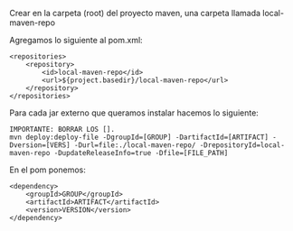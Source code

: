 Crear en la carpeta (root) del proyecto maven, una carpeta llamada local-maven-repo

Agregamos lo siguiente al pom.xml:

```
<repositories>
    <repository>
        <id>local-maven-repo</id>
        <url>${project.basedir}/local-maven-repo</url>
    </repository>
</repositories>
```

Para cada jar externo que queramos instalar hacemos lo siguiente:

```
IMPORTANTE: BORRAR LOS [].
mvn deploy:deploy-file -DgroupId=[GROUP] -DartifactId=[ARTIFACT] -Dversion=[VERS] -Durl=file:./local-maven-repo/ -DrepositoryId=local-maven-repo -DupdateReleaseInfo=true -Dfile=[FILE_PATH]
```
En el pom ponemos:

```
<dependency>
    <groupId>GROUP</groupId>
    <artifactId>ARTIFACT</artifactId>
    <version>VERSION</version>
</dependency>
```
